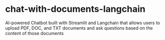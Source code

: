# chat-with-documents-langchain
AI-powered Chatbot built with Streamlit and Langchain that allows users to upload PDF, DOC, and TXT documents and ask questions based on the content of those documents
